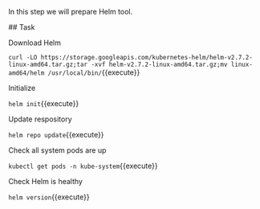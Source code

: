 In this step we will prepare Helm tool.

## Task

Download Helm

`curl -LO https://storage.googleapis.com/kubernetes-helm/helm-v2.7.2-linux-amd64.tar.gz;tar -xvf helm-v2.7.2-linux-amd64.tar.gz;mv linux-amd64/helm /usr/local/bin/`{{execute}}

Initialize

`helm init`{{execute}}

Update respository

`helm repo update`{{execute}}

Check all system pods are up

`kubectl get pods -n kube-system`{{execute}}

Check Helm is healthy

`helm version`{{execute}}
